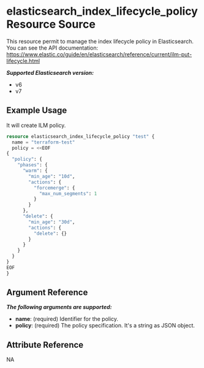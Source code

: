 # elasticsearch_index_lifecycle_policy Resource Source

This resource permit to manage the index lifecycle policy in Elasticsearch.
You can see the API documentation: https://www.elastic.co/guide/en/elasticsearch/reference/current/ilm-put-lifecycle.html

***Supported Elasticsearch version:***
  - v6
  - v7

## Example Usage

It will create ILM policy.

```tf
resource elasticsearch_index_lifecycle_policy "test" {
  name = "terraform-test"
  policy = <<EOF
{
  "policy": {
    "phases": {
      "warm": {
        "min_age": "10d",
        "actions": {
          "forcemerge": {
            "max_num_segments": 1
          }
        }
      },
      "delete": {
        "min_age": "30d",
        "actions": {
          "delete": {}
        }
      }
    }
  }
}
EOF
}
```

## Argument Reference

***The following arguments are supported:***
  - **name**: (required) Identifier for the policy.
  - **policy**: (required) The policy specification. It's a string as JSON object.

## Attribute Reference

NA